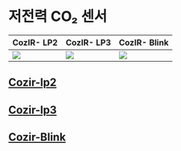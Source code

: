# 저전력 CO₂ 센서

| CozIR- LP2                                                     | CozIR- LP3                                          | CozIR- Blink                                              |
| -------------------------------------------------------------- | --------------------------------------------------- | --------------------------------------------------------- |
| ![](<../../../.gitbook/assets/gss/cozir\_lp2 (1) (1) (1).jpg>) | ![](../../../.gitbook/assets/co2\_LP3\_mainpic.PNG) | ![](../../../.gitbook/assets/cozir\_blink\_main\_pic.jpg) |

## [Cozir-lp2](../cozir\_blink.md)

## [Cozir-lp3](../cozir-lp3.md)

## [Cozir-Blink](../cozir-blink.md)
